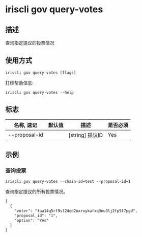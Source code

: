 # iriscli gov query-votes

## 描述

查询指定提议的投票情况

## 使用方式

```
iriscli gov query-votes [flags]
```
打印帮助信息:

```
iriscli gov query-votes --help
```

## 标志

| 名称, 速记       | 默认值                      | 描述                                                                                                                                                 | 是否必须  |
| --------------- | -------------------------- | ---------------------------------------------------------------------------------------------------------------------------------------------------- | -------- |
| --proposal-id   |                            | [string] 提议ID                                                                                                        | Yes      |

## 示例

### 查询投票

```shell
iriscli gov query-votes --chain-id=test --proposal-id=1
```

查询指定提议的所有投票情况。
 
```txt
[
  {
    "voter": "faa14q5rf9sl2dqd2uxrxykafxq3nu3lj2fp9l7pgd",
    "proposal_id": "1",
    "option": "Yes"
  }
]
```
